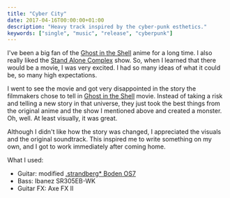 ```yaml
---
title: "Cyber City"
date: 2017-04-16T00:00:00+01:00
description: "Heavy track inspired by the cyber-punk esthetics."
keywords: ["single", "music", "release", "cyberpunk"]
---
```


I've been a big fan of the [Ghost in the Shell](https://www.imdb.com/title/tt0113568/) anime for a long time. I also really liked the [Stand Alone Complex](https://www.imdb.com/title/tt0346314/) show. So, when I learned that there would be a movie, I was very excited. I had so many ideas of what it could be, so many high expectations.

I went to see the movie and got very disappointed in the story the filmmakers chose to tell in [Ghost in the Shell](https://www.imdb.com/title/tt1219827/) movie. Instead of taking a risk and telling a new story in that universe, they just took the best things from the original anime and the show I mentioned above and created a monster. Oh, well. At least visually, it was great.

Although I didn't like how the story was changed, I appreciated the visuals and the original soundtrack. This inspired me to write something on my own, and I got to work immediately after coming home.

What I used:

* Guitar: modified [.strandberg* Boden OS7](/posts/music/strandberg-boden-os-7/)
* Bass: Ibanez SR305EB-WK
* Guitar FX: Axe FX II
